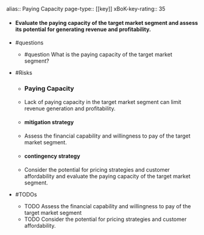 alias:: Paying Capacity
page-type:: [[key]]
xBoK-key-rating:: 35
- #### Evaluate the paying capacity of the target market segment and assess its potential for generating revenue and profitability.
- #questions
  - #question What is the paying capacity of the target market segment?
- #Risks

  - ### Paying Capacity
  - Lack of paying capacity in the target market segment can limit revenue generation and profitability.
  - #### mitigation strategy
  - Assess the financial capability and willingness to pay of the target market segment.
  - #### contingency strategy
  - Consider the potential for pricing strategies and customer affordability and evaluate the paying capacity of the target market segment.
- #TODOs
  - TODO Assess the financial capability and willingness to pay of the target market segment
  - TODO  Consider the potential for pricing strategies and customer affordability.


